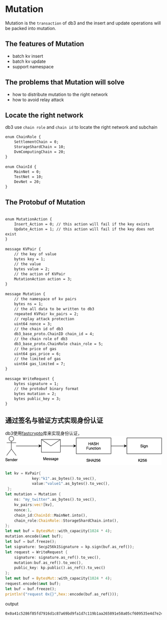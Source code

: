 # Mutation

Mutation is the `transaction` of db3 and the insert and update operations will be packed into mutation.

## The features of Mutation

* batch kv insert
* batch kv update
* support namespace

## The problems that Mutation will solve

* how to distribute mutation to the right network
* how to avoid relay attack

## Locate the right network

db3 use `chain role` and `chain id` to locate the right network and subchain

```protobuf=
enum ChainRole {
    SettlementChain = 0;
    StorageShardChain = 10;
    DvmComputingChain = 20;
}

enum ChainId {
    MainNet = 0;
    TestNet = 10;
    DevNet = 20;
}
```


## The Protobuf of Mutation

```protobuf=

enum MutationAction {
    Insert_Action = 0; // this action will fail if the key exists
    Update_Action = 1; // this action will fail if the key does not exist
}

message KVPair {
    // the key of value
    bytes key = 1;
    // the value
    bytes value = 2;
    // the action of KVPair
    MutationAction action = 3;
}

message Mutation {
    // the namespace of kv pairs
    bytes ns = 1;
    // the all data to be written to db3
    repeated KVPair kv_pairs = 2;
    // replay attack protection
    uint64 nonce = 3;
    // the chain id of db3
    db3_base_proto.ChainID chain_id = 4;
    // the chain role of db3
    db3_base_proto.ChainRole chain_role = 5;
    // the price of gas
    uint64 gas_price = 6;
    // the limited of gas
    uint64 gas_limited = 7;
}

message WriteRequest {
    bytes signature = 1;
    // the protobuf binary format
    bytes mutation = 2;
    bytes public_key = 3;
}
```

## 通过签名与验证方式实现身份认证


db3使用[fastcrypto](https://github.com/MystenLabs/fastcrypto/)库来实现身份认证，
![sign](./images/db3-sign.png)

```rust
let kv = KvPair{
            key:"k1".as_bytes().to_vec(),
            value:"value1".as_bytes().to_vec(),
 };  
let mutation = Mutation {
    ns: "my_twitter".as_bytes().to_vec(),
    kv_pairs:vec![kv],
    nonce:1,
    chain_id:ChainId::MainNet.into(),
    chain_role:ChainRole::StorageShardChain.into(),
};  
let mut buf = BytesMut::with_capacity(1024 * 4); 
mutation.encode(&mut buf);
let buf = buf.freeze();
let signature: Secp256k1Signature = kp.sign(buf.as_ref());
let request = WriteRequest {
    signature: signature.as_ref().to_vec(),
    mutation:buf.as_ref().to_vec(),
    public_key: kp.public().as_ref().to_vec()
};  
let mut buf = BytesMut::with_capacity(1024 * 4); 
request.encode(&mut buf);
let buf = buf.freeze();
println!("request 0x{}",hex::encode(buf.as_ref()));
```
output
```shell
0x0a41c5286f85fd7916d1c87a69bd9fa1d7c119b1aa265891e58a05cf609535e4d7e243d18e76048494e226e890d89b516a8d91f57a3be34b30663819dc502679315600121e0a0a6d795f74776974746572120c0a026b31120676616c7565311801280a1a2102337cca2171fdbfcfd657fa59881f46269f1e590b5ffab6023686c7ad2ecc2c1c
```

